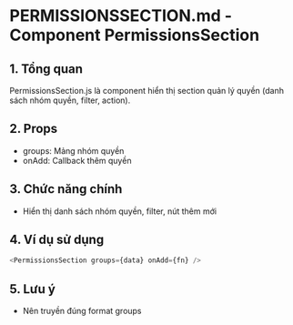 # PERMISSIONSSECTION.md - Component PermissionsSection

## 1. Tổng quan
PermissionsSection.js là component hiển thị section quản lý quyền (danh sách nhóm quyền, filter, action).

## 2. Props
- groups: Mảng nhóm quyền
- onAdd: Callback thêm quyền

## 3. Chức năng chính
- Hiển thị danh sách nhóm quyền, filter, nút thêm mới

## 4. Ví dụ sử dụng
```js
<PermissionsSection groups={data} onAdd={fn} />
```

## 5. Lưu ý
- Nên truyền đúng format groups